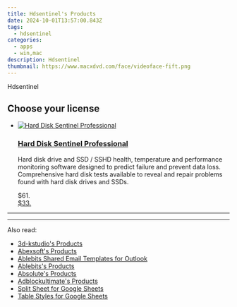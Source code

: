 ```yaml
---
title: Hdsentinel's Products
date: 2024-10-01T13:57:00.843Z
tags: 
  - hdsentinel
categories: 
  - apps
  - win,mac
description: Hdsentinel
thumbnail: https://www.macxdvd.com/face/videoface-fift.png
---
```


Hdsentinel

<!--__INIT__BEGIN__TAG__PRODUCTS__LIST__-->
<!--__INIT__END__TAG__PRODUCTS__LIST__-->

<!--__INIT__BEGIN__TAG__FEED_PRODUCTS__LIST__-->

## Choose your license

<div class="home-content-container">
  <ul class="home-article-list">
    <li class="home-article-item flex flex-row feedProduct">
      <div class="basis-1/3 lg:basis-1/4 xl:basis-1/5 relative flex justify-center items-center overflow-hidden">
                <a href="https://secure.2checkout.com/order/cart.php?PRODS=26923836&amp;QTY=1&amp;AFFILIATE=108875" class="w-24 h-24 md:w-28 md:h-28 lg:w-32 lg:h-32 xl:w-42 xl:h-42 max-w-24 max-h-24 md:max-w-28 md:max-h-28 lg:max-w-32 lg:max-h-32 xl:max-w-42 xl:max-h-42 -pt-2">
          <img src="https://secure.2checkout.com/images/merchant/fe319add1c17c8fa3c31a3fea28b5ef7/products/hds_pro_1024.jpg" alt="Hard Disk Sentinel Professional" class="relative w-full h-full rounded-full object-cover dark:brightness-75 -mt-4 p-4">
        </a>
              </div>
      <div class="flex flex-col gap-5 px-7 pb-7 basis-2/3 lg:basis-3/4 xl:basis-4/5  pt-5">
        <h3 class="home-article-title"><a href="https://secure.2checkout.com/order/cart.php?PRODS=26923836&amp;QTY=1&amp;AFFILIATE=108875">Hard Disk Sentinel Professional</a></h3>
        <div class="home-article-content markdown-body">
                  <html><head></head><body><p>Hard disk drive and SSD / SSHD health, temperature and performance monitoring software designed to predict failure and prevent data loss. Comprehensive hard disk tests available to reveal and repair problems found with hard disk drives and SSDs.</p></body></html>                </div>
        <div class="flex flex-row feedProduct-Price">
          <div class="feedProduct-Price--Old">
            <span class="feedProduct-Price--Currency">$</span>61<span class="feedProduct-Price--Cents">.</span>
          </div>
          <div class="">
            <a href="https://secure.2checkout.com/order/cart.php?PRODS=26923836&amp;QTY=1&amp;AFFILIATE=108875">
            <span class="feedProduct-Price--Currency">$</span>33<span class="feedProduct-Price--Cents">.</span>
            </a>
          </div>
        </div>
      </div>
    </li>
  </ul>
</div>

<hr>
<!--__INIT__END__TAG__FEED_PRODUCTS__LIST__-->

<hr>

<ins class="adsbygoogle"
      style="display:block"
      data-ad-client="ca-pub-7571918770474297"
      data-ad-slot="8358498916"
      data-ad-format="auto"
      data-full-width-responsive="true"></ins>

<span class="atpl-alsoreadstyle">Also read:</span>
<div><ul>
<li><a href="https://tools.techidaily.com/3d-kstudio/products/"><u>3d-kstudio's Products</u></a></li>
<li><a href="https://tools.techidaily.com/abexsoft/products/"><u>Abexsoft's Products</u></a></li>
<li><a href="https://tools.techidaily.com/ablebits/outlook-shared-email-templates/"><u>Ablebits Shared Email Templates for Outlook</u></a></li>
<li><a href="https://tools.techidaily.com/ablebits/products/"><u>Ablebits's Products</u></a></li>
<li><a href="https://tools.techidaily.com/absolute/products/"><u>Absolute's Products</u></a></li>
<li><a href="https://tools.techidaily.com/adblockultimate/products/"><u>Adblockultimate's Products</u></a></li>
<li><a href="https://tools.techidaily.com/ablebits/google-sheets-add-ons-split-sheet/"><u>Split Sheet for Google Sheets</u></a></li>
<li><a href="https://tools.techidaily.com/ablebits/google-sheets-add-ons-table-styles/"><u>Table Styles for Google Sheets</u></a></li>
</ul></div>

